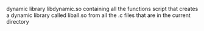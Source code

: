 dynamic library libdynamic.so containing all the functions script that creates a dynamic library called liball.so from all the .c files that are in the current directory
